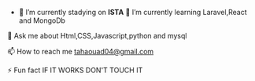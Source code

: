 - 🔭 I’m currently stadying on **ISTA**
🌱 I’m currently learning Laravel,React and MongoDb

💬 Ask me about Html,CSS,Javascript,python and mysql

📫 How to reach me tahaouad04@gmail.com

⚡ Fun fact IF IT WORKS DON'T TOUCH IT

